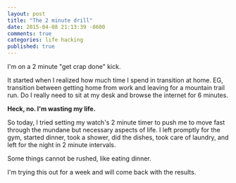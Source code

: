 ```yaml
---
layout: post
title: "The 2 minute drill"
date: 2015-04-08 21:13:39 -0600
comments: true
categories: life hacking
published: true
---
```


I'm on a 2 minute "get crap done" kick.

It started when I realized how much time I spend in transition at home.
EG, transition between getting home from work and leaving for a mountain trail run.
Do I really need to sit at my desk and browse the internet for 6 minutes.

**Heck, no. I'm wasting my life.**

So today, I tried setting my watch's 2 minute timer to push me to move fast
through the mundane but necessary aspects of life. I left promptly for the gym, started dinner, took a
shower, did the dishes, took care of laundry, and left for the night in 2 minute intervals.

Some things cannot be rushed, like eating dinner.

I'm trying this out for a week and will come back with the results.
